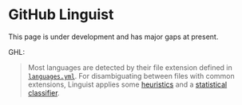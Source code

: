 # GitHub Linguist

<div class="warning">
This page is under development and has major gaps at present.
</div>


GHL: 
> Most languages are detected by their file extension defined in [`languages.yml`](https://github.com/github-linguist/linguist/blob/39fd5e93de98de3434cb3e857c5b1972c418f8c5/lib/linguist/languages.yml). For disambiguating between files with common extensions, Linguist applies some [heuristics](https://github.com/github-linguist/linguist/blob/39fd5e93de98de3434cb3e857c5b1972c418f8c5/lib/linguist/heuristics.rb) and a [statistical classifier](https://github.com/github-linguist/linguist/blob/39fd5e93de98de3434cb3e857c5b1972c418f8c5/lib/linguist/classifier.rb).

